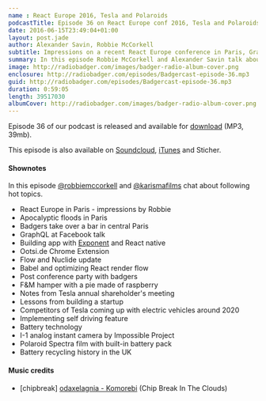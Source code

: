 ```yaml
---
name : React Europe 2016, Tesla and Polaroids
podcastTitle: Episode 36 on React Europe conf 2016, Tesla and Polaroids
date: 2016-06-15T23:49:04+01:00
layout: post.jade
author: Alexander Savin, Robbie McCorkell
subtitle: Impressions on a recent React Europe conference in Paris, GraphQL stack at Facebook, Flow and Nuclide, Babel optimizations for rendering React components, post conference party with badgers, notes from the Tesla annual shareholders meeting, I-1 analog instant camera by Impossible Project, Polaroid Spectra film story. More details and links with shownotes can be found on our site http://www.radiobadger.com
summary: In this episode Robbie McCorkell and Alexander Savin talk aboutrecent React Europe conference in Paris, GraphQL stack at Facebook, Flow and Nuclide, Babel optimizations for rendering React components, post conference party with badgers, notes from the Tesla annual shareholders meeting, I-1 analog instant camera by Impossible Project, Polaroid Spectra film story. More details and links with shownotes can be found on our site http://www.radiobadger.com This episode is once again recorded in a cozy shed next to the Old Street roundabout in London.
image: http://radiobadger.com/images/badger-radio-album-cover.png
enclosure: http://radiobadger.com/episodes/Badgercast-episode-36.mp3
guid: http://radiobadger.com/episodes/Badgercast-episode-36.mp3
duration: 0:59:05
length: 39517030
albumCover: http://radiobadger.com/images/badger-radio-album-cover.png
---
```


Episode 36 of our podcast is released and available for [download](http://radiobadger.com/episodes/Badgercast-episode-36.mp3) (MP3, 39mb).

This episode is also available on [Soundcloud](https://soundcloud.com/radiobadger/radio-badger-episode-36), [iTunes](https://itunes.apple.com/gb/podcast/radio-badger-tech-podcast/id918884643?mt=2) and Sticher.

#### Shownotes

In this episode [@robbiemccorkell](https://twitter.com/robbiemccorkell) and [@karismafilms](https://twitter.com/karismafilms) chat about following hot topics.

* React Europe in Paris - impressions by Robbie
* Apocalyptic floods in Paris
* Badgers take over a bar in central Paris
* GraphQL at Facebook talk
* Building app with [Exponent](https://www.youtube.com/watch?v=cI9bDvDEsYE) and React native
* Ootsi.de Chrome Extension
* Flow and Nuclide update
* Babel and optimizing React render flow
* Post conference party with badgers
* F&M hamper with a pie made of raspberry
* Notes from Tesla annual shareholder's meeting
* Lessons from building a startup
* Competitors of Tesla coming up with electric vehicles around 2020
* Implementing self driving feature
* Battery technology
* I-1 analog instant camera by Impossible Project
* Polaroid Spectra film with built-in battery pack
* Battery recycling history in the UK


#### Music credits

* [chipbreak] [odaxelagnia - Komorebi](https://soundcloud.com/odaxelagnia-2/chipbreak-odaxelagnia-komorebi-chip-break-in-the-clouds) (Chip Break In The Clouds)
